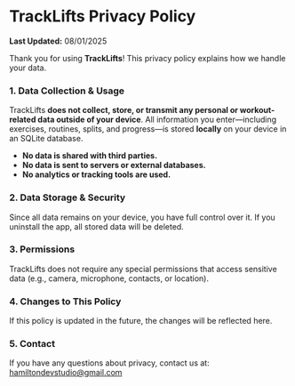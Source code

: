 # **TrackLifts Privacy Policy**  

**Last Updated:** 08/01/2025  

Thank you for using **TrackLifts**! This privacy policy explains how we handle your data.  

### **1. Data Collection & Usage**  
TrackLifts **does not collect, store, or transmit any personal or workout-related data outside of your device**. All information you enter—including exercises, routines, splits, and progress—is stored **locally** on your device in an SQLite database.  

- **No data is shared with third parties.**  
- **No data is sent to servers or external databases.**  
- **No analytics or tracking tools are used.**  

### **2. Data Storage & Security**  
Since all data remains on your device, you have full control over it. If you uninstall the app, all stored data will be deleted.  

### **3. Permissions**  
TrackLifts does not require any special permissions that access sensitive data (e.g., camera, microphone, contacts, or location).  

### **4. Changes to This Policy**  
If this policy is updated in the future, the changes will be reflected here.  

### **5. Contact**  
If you have any questions about privacy, contact us at:  
hamiltondevstudio@gmail.com  
